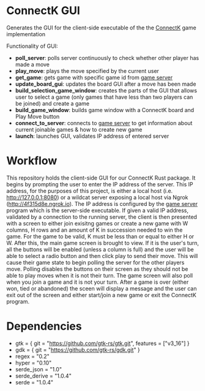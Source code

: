 # ConnectK GUI

Generates the GUI for the client-side executable of the the [ConnectK](https://github.com/eecs395rust/ConnectFour) game implementation

Functionality of GUI:
* **poll_server**: polls server continuously to check whether other player has made a move
* **play_move**: plays the move specified by the current user
* **get_game**: gets game with specific game id from [game server](https://github.com/mmgeorge/game_server)
* **update_board_gui**: updates the board GUI after a move has been made
* **build_selection_game_window**: creates the parts of the GUI that allows user to select a game (only games that have less than two players can be joined) and create a game
* **build_game_window**: builds game window with a ConnectK board and Play Move button
* **connect_to_server**: connects to [game server](https://github.com/mmgeorge/game_server) to get information about current joinable games & how to create new game
* **launch**: launches GUI, validates IP address of entered server


# Workflow

This repository holds the client-side GUI for our ConnectK Rust package. It begins by prompting the user to enter the IP address of the server. This IP address, for the purposes of this project, is either a local host (i.e. http://127.0.0.1:8080) or a wildcat server exposing a local host via Ngrok (http://4f315d8e.ngrok.io). The IP address is configured by the [game server](https://github.com/mmgeorge/game_server) program which is the server-side executable. If given a valid IP address, validated by a connection to the running server, the client is then presented with a screen to either join exisitng games or create a new game with W columns, H rows and an amount of K in succession needed to win the game. For the game to be valid, K must be less than or equal to either H or W. After this, the main game screen is brought to view. If it is the user's turn, all the buttons will be enabled (unless a column is full) and the user will be able to select a radio button and then click play to send their move. This will cause their game state to begin polling the server for the other players move. Polling disables the buttons on their screen as they should not be able to play moves when it is not their turn. The game screen will also poll when you join a game and it is not your turn. After a game is over (either won, tied or abandoned) the sceen will display a message and the user can exit out of the screen and either start/join a new game or exit the ConnectK program. 

# Dependencies 
* gtk = { git = "https://github.com/gtk-rs/gtk.git", features = ["v3_16"] }
* gdk = { git = "https://github.com/gtk-rs/gdk.git" }
* regex = "0.2"         
* hyper = "0.10"           
* serde_json = "1.0"       
* serde_derive = "1.0.4"   
* serde = "1.0.4" 

